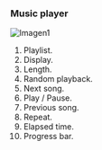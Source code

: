 ### Music player

![Imagen1](http://static.energysistem.com/images/manuals/42430/565c221b69170.jpg)

1. Playlist.
2. Display.
3. Length.
4. Random playback.
6. Next song.
7. Play / Pause.
8. Previous song.
9. Repeat.
10. Elapsed time.
11. Progress bar.
